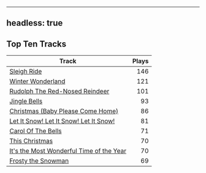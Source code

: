 
---
headless: true
---

## Top Ten Tracks

| Track | Plays |
| --- |  ---: |
|[Sleigh Ride](/songs/sleigh-ride)| 146|
|[Winter Wonderland](/songs/winter-wonderland)| 121|
|[Rudolph The Red-Nosed Reindeer](/songs/rudolph-the-red-nosed-reindeer)| 101|
|[Jingle Bells](/songs/jingle-bells)| 93|
|[Christmas (Baby Please Come Home)](/songs/christmas-baby-please-come-home)| 86|
|[Let It Snow! Let It Snow! Let It Snow!](/songs/let-it-snow-let-it-snow-let-it-snow)| 81|
|[Carol Of The Bells](/songs/carol-of-the-bells)| 71|
|[This Christmas](/songs/this-christmas)| 70|
|[It's the Most Wonderful Time of the Year](/songs/its-the-most-wonderful-time-of-the-year)| 70|
|[Frosty the Snowman](/songs/frosty-the-snowman)| 69|
